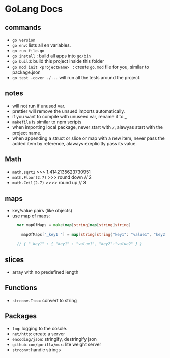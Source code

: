 # GoLang Docs
## commands
- `go version`
- `go env`: lists all en variables.
- `go run file.go`
- `go install` : build all apps into `go/bin`
- `go build`: build this project inside this folder
- `go mod init <projectName> ` : create `go.mod` file for you, similar to package.json
- `go test -cover ./...` will run all the tests around the project.

## notes
- will not run if unused var.
- prettier will remove the unsued imports automatically.
- if you want to compile with unuseed var, rename it to _
- `makefile` is similar to npm scripts
- when importing local package, never start with `/`, alawyas start with the project name.
- when appending a struct or slice or map with a new item, never pass the added item by reference, alaways exeplicitly pass its value.

## Math
- `math.sqrt2` >>> 1.4142135623730951
- `math.Floor(2.7)`  >>> round down // 2
- `math.Ceil(2.7)`  >>>> round up // 3

## maps
- key/value pairs (like objects)
- use map of maps:
  ```go
    var mapOfMaps = make(map[string]map[string]string)

	  mapOfMaps["_key1 "] = map[string]string{"key1": "value1", "key2":"value2"}
    
    // { "_key1" : { "key1" : "value1", "key2":"value2" } }
  ```

## slices
- array with no predefined length

## Functions
- `strconv.Itoa`: convert to string

## Packages
- `log`: logging to the cosole.
- `net/http`: create a server
- `encoding/json`: stringify, destringify json
- `github.com/gorilla/mux`: lite weight server
- `strconv`: handle strings
